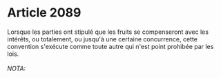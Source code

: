 # Article 2089

Lorsque les parties ont stipulé que les fruits se compenseront avec les intérêts, ou totalement, ou jusqu'à une certaine concurrence, cette convention s'exécute comme toute autre qui n'est point prohibée par les lois.<br/><br/><i>NOTA:</i>